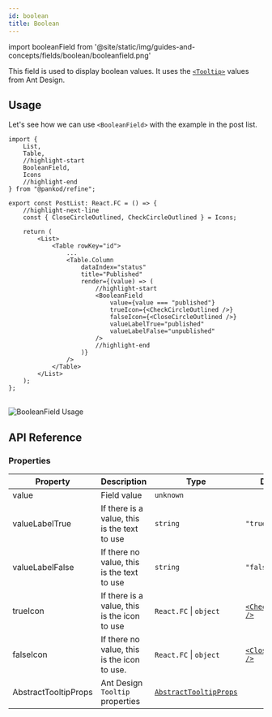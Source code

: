 ```yaml
---
id: boolean
title: Boolean
---
```


import booleanField from '@site/static/img/guides-and-concepts/fields/boolean/booleanfield.png'

This field is used to display boolean values. It uses the [`<Tooltip>`](https://ant.design/components/tooltip/#header) values from Ant Design.

## Usage

Let's see how we can use `<BooleanField>` with the example in the post list.

```tsx
import { 
    List,
    Table,
    //highlight-start
    BooleanField,
    Icons
    //highlight-end
} from "@pankod/refine";

export const PostList: React.FC = () => {
    //highlight-next-line
    const { CloseCircleOutlined, CheckCircleOutlined } = Icons;

    return (
        <List>
            <Table rowKey="id">
                ...
                <Table.Column
                    dataIndex="status"
                    title="Published"
                    render={(value) => (
                        //highlight-start
                        <BooleanField
                            value={value === "published"}
                            trueIcon={<CheckCircleOutlined />}
                            falseIcon={<CloseCircleOutlined />}
                            valueLabelTrue="published"
                            valueLabelFalse="unpublished"
                        />
                        //highlight-end
                    )}
                />
            </Table>
        </List>
    );
};
```

<br/>
<div>
    <img src={booleanField} alt="BooleanField Usage"/>
</div>


## API Reference

### Properties

| Property             | Description                                | Type                                                                 | Default                                                    |
| -------------------- | ------------------------------------------ | -------------------------------------------------------------------- | ---------------------------------------------------------- |
| value                | Field value                                | `unknown`                                                            |                                                            |
| valueLabelTrue       | If there is a value, this is the text to use | `string`                                                             | `"true"`                                                   |
| valueLabelFalse      | If there no value, this is the text to use   | `string`                                                             | `"false"`                                                  |
| trueIcon             | If there is a value, this is the icon to use | `React.FC` \| `object`                                               | [`<CheckOutlined />`](https://ant.design/components/icon/) |
| falseIcon            | If there no value, this is the icon to use.  | `React.FC` \| `object`                                               | [`<CloseOutlined />`](https://ant.design/components/icon/) |
| AbstractTooltipProps | Ant Design `Tooltip` properties                | [`AbstractTooltipProps`](https://ant.design/components/tooltip/#API) |                                                            |
